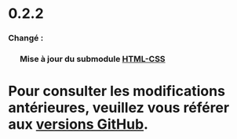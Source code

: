 <div id="changelog">
    <h1 id="changelog-title">0.2.2</h1>
    <h3 id="changelog-fixed">Changé :</h3>
    <div id="changelog-fixed-body">
        <ul>
            <h3>Mise à jour du submodule <a href="https://github.com/AmandAlexandrePro/HTML-CSS">HTML-CSS</a></h3>
        </ul>
    </div>
    <h1 id="changelog-old">Pour consulter les modifications antérieures, veuillez vous référer aux <a id="changelog-old-link" href="https://github.com/BTSSIO-PERGAUD/SIO1_2024_AMAND/releases">versions GitHub</a>.</h1>
</div>